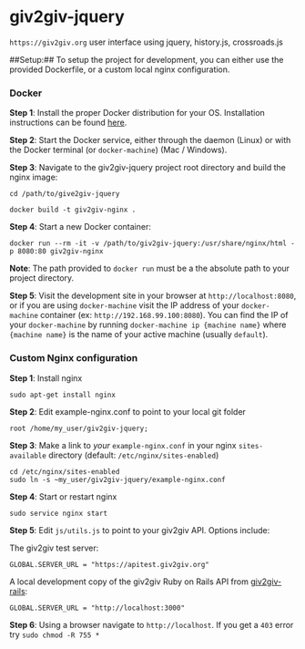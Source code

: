 giv2giv-jquery
==============

`https://giv2giv.org` user interface using jquery, history.js, crossroads.js

##Setup:##
To setup the project for development, you can either use the provided Dockerfile, or a custom local nginx configuration.

### Docker
**Step 1**:
Install the proper Docker distribution for your OS. Installation instructions can be found [here](https://docs.docker.com/engine/installation/).

**Step 2**:
Start the Docker service, either through the daemon (Linux) or with the Docker terminal (or `docker-machine`) (Mac / Windows).

**Step 3**:
Navigate to the giv2giv-jquery project root directory and build the nginx image:
```
cd /path/to/give2giv-jquery

docker build -t giv2giv-nginx .
```

**Step 4**:
Start a new Docker container:
```
docker run --rm -it -v /path/to/giv2giv-jquery:/usr/share/nginx/html -p 8080:80 giv2giv-nginx
```
**Note**: The path provided to `docker run` must be a the absolute path to your project directory.

**Step 5**:
Visit the development site in your browser at `http://localhost:8080`, or if you are using `docker-machine` visit the IP address of your `docker-machine` container (ex: `http://192.168.99.100:8080`). You can find the IP of your `docker-machine` by running `docker-machine ip {machine name}` where `{machine name}` is the name of your active machine (usually `default`).

### Custom Nginx configuration
**Step 1**: Install nginx

	sudo apt-get install nginx

**Step 2**: Edit example-nginx.conf to point to your local git folder

	root /home/my_user/giv2giv-jquery;

**Step 3**: Make a link to *your* `example-nginx.conf` in your nginx `sites-available` directory (default: `/etc/nginx/sites-enabled`)

	cd /etc/nginx/sites-enabled
	sudo ln -s ~my_user/giv2giv-jquery/example-nginx.conf

**Step 4**: Start or restart nginx

	sudo service nginx start

**Step 5**: Edit `js/utils.js` to point to your giv2giv API. Options include:

The giv2giv test server:

	GLOBAL.SERVER_URL = "https://apitest.giv2giv.org"

A local development copy of the giv2giv Ruby on Rails API from [giv2giv-rails](https://github.com/giv2giv/giv2giv-rails):

	GLOBAL.SERVER_URL = "http://localhost:3000"

**Step 6**: Using a browser navigate to `http://localhost`. If you get a `403` error try `sudo chmod -R 755 *`
